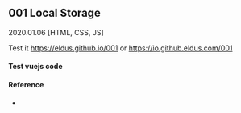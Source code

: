 ## 001 Local Storage
2020.01.06 [HTML, CSS, JS]

Test it https://eldus.github.io/001 or https://io.github.eldus.com/001

#### Test vuejs code


#### Reference
*
